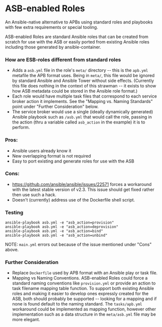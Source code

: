 # ASB-enabled Roles

An Ansible-native alternative to APBs using standard roles and playbooks with few extra requirements or special tooling.

ASB-enabled Roles are standard Ansible roles that can be created from scratch for use with the ASB or easily ported from existing Ansible roles including those generated by ansible-container.

### How are ESB-roles different from standard roles

* Adds a `asb.yml` file in the role's `meta/` directory -- this is the `apb.yml` metafile the APB format uses. Being in `meta/`, this file would be ignored by standard Ansible and Ansible Tower without side effects. (Currently this file does nothing in the context of this strawman -- it exists to show how ASB metadata could be stored in the Ansible role format.) 
* Each role would have multiple task files that correspond to each service broker action it implements. See the "Mapping vs. Naming Standards" point under "Further Consideration" below.
* The service broker would use a single (ideally dynamically generated) Ansible playbook such as `/asb.yml` that would call the role, passing in the action (thru a variable called `asb_action` in the example) it is to perform. 

### Pros:

* Ansible users already know it
* New overlapping format is not required
* Easy to port existing and generate roles for use with the ASB

### Cons:

* https://github.com/ansible/ansible/issues/22571 forces a workaround with the latest stable version of v2.3. This issue should get fixed rather then use such a hack.
* Doesn't (currently) address use of the Dockerfile shell script.

### Testing

```
ansible-playbook asb.yml -e "asb_action=provision"
ansible-playbook asb.yml -e "asb_action=deprovision"
ansible-playbook asb.yml -e "asb_action=bind"
ansible-playbook asb.yml -e "asb_action=unbind"
```

NOTE: `main.yml` errors out because of the issue mentioned under "Cons" above. 

### Further Consideration

* Replace `Dockerfile` used by APB format with an Ansible play or task file.
* Mapping vs Naming Conventions. ASB-enabled Roles could force a standard naming conventions like `provision.yml` or provide an action to task filename mapping table function. To support both existing Ansible roles and making it easier to develop ones expressly created for the ASB, both should probably be supported -- looking for a mapping and if none is found default to the naming standard. The `tasks/apb.yml` workaround could be implemented as mapping function, however other implementation such as a data structure in the `meta/asb.yml` file may be more elegant.
